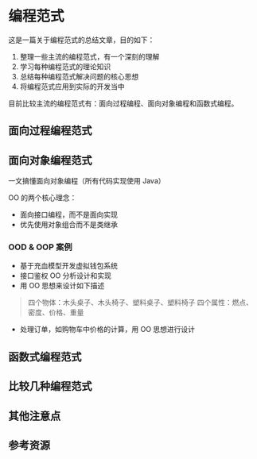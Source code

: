 # 编程范式

这是一篇关于编程范式的总结文章，目的如下：

1. 整理一些主流的编程范式，有一个深刻的理解
2. 学习每种编程范式的理论知识
3. 总结每种编程范式解决问题的核心思想
4. 将编程范式应用到实际的开发当中

目前比较主流的编程范式有：面向过程编程、面向对象编程和函数式编程。

## 面向过程编程范式

## 面向对象编程范式

一文搞懂面向对象编程（所有代码实现使用 Java）

OO 的两个核心理念：

* 面向接口编程，而不是面向实现
* 优先使用对象组合而不是类继承

### OOD & OOP 案例

* 基于充血模型开发虚拟钱包系统
* 接口鉴权 OO 分析设计和实现
* 用 OO 思想来设计如下描述

> 四个物体：木头桌子、木头椅子、塑料桌子、塑料椅子 四个属性：燃点、密度、价格、重量

* 处理订单，如购物车中价格的计算，用 OO 思想进行设计

## 函数式编程范式

## 比较几种编程范式

## 其他注意点

## 参考资源

